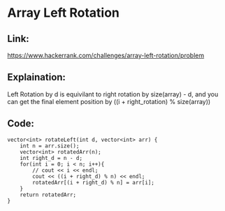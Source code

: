 # Array Left Rotation

## Link:
https://www.hackerrank.com/challenges/array-left-rotation/problem


## Explaination:
Left Rotation by d is equivilant to right rotation by size(array) - d, and you can get the final element position by ((i + right_rotation) % size(array))


## Code:

```
vector<int> rotateLeft(int d, vector<int> arr) {
    int n = arr.size();
    vector<int> rotatedArr(n);
    int right_d = n - d;
    for(int i = 0; i < n; i++){
        // cout << i << endl;
        cout << ((i + right_d) % n) << endl;
        rotatedArr[(i + right_d) % n] = arr[i];
    }
    return rotatedArr;
}


```
